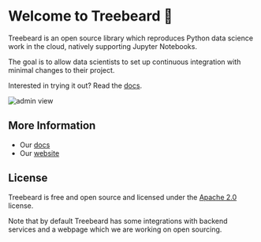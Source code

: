 # Welcome to Treebeard 🌲

Treebeard is an open source library which reproduces Python data science work in the cloud, natively supporting Jupyter Notebooks.

The goal is to allow data scientists to set up continuous integration with minimal changes to their project.

Interested in trying it out? Read the [docs](https://treebeard.readthedocs.io/en/latest/).

![admin view](https://storage.googleapis.com/treebeard_image_dump_public/admin_view.png "Admin view")

## More Information

- Our [docs](https://treebeard.readthedocs.io/en/latest/)
- Our [website](https://treebeard.io)

## License

Treebeard is free and open source and licensed under the [Apache 2.0](https://www.apache.org/licenses/LICENSE-2.0) license.

Note that by default Treebeard has some integrations with backend services and a webpage which we are working on open sourcing.
